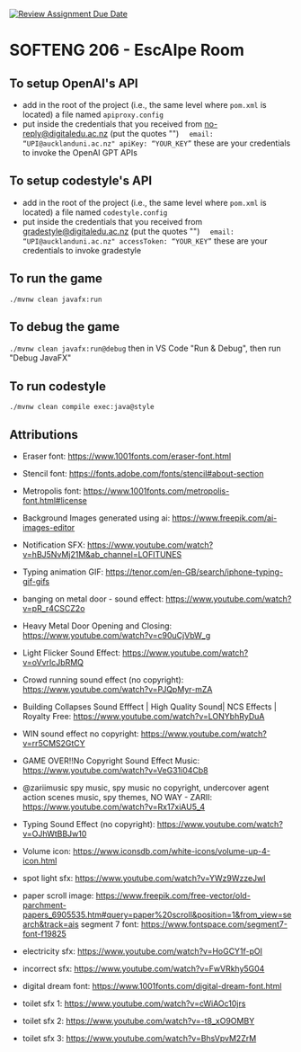 [![Review Assignment Due Date](https://classroom.github.com/assets/deadline-readme-button-24ddc0f5d75046c5622901739e7c5dd533143b0c8e959d652212380cedb1ea36.svg)](https://classroom.github.com/a/K_kBlAWd)

# SOFTENG 206 - EscAIpe Room

## To setup OpenAI's API

- add in the root of the project (i.e., the same level where `pom.xml` is located) a file named `apiproxy.config`
- put inside the credentials that you received from no-reply@digitaledu.ac.nz (put the quotes "")
  `  email: “UPI@aucklanduni.ac.nz"
apiKey: “YOUR_KEY”`
  these are your credentials to invoke the OpenAI GPT APIs

## To setup codestyle's API

- add in the root of the project (i.e., the same level where `pom.xml` is located) a file named `codestyle.config`
- put inside the credentials that you received from gradestyle@digitaledu.ac.nz (put the quotes "")
  `  email: “UPI@aucklanduni.ac.nz"
accessToken: “YOUR_KEY”`
  these are your credentials to invoke gradestyle

## To run the game

`./mvnw clean javafx:run`

## To debug the game

`./mvnw clean javafx:run@debug` then in VS Code "Run & Debug", then run "Debug JavaFX"

## To run codestyle

`./mvnw clean compile exec:java@style`

## Attributions

- Eraser font: https://www.1001fonts.com/eraser-font.html
- Stencil font: https://fonts.adobe.com/fonts/stencil#about-section
- Metropolis font: https://www.1001fonts.com/metropolis-font.html#license
- Background Images generated using ai: https://www.freepik.com/ai-images-editor
- Notification SFX: https://www.youtube.com/watch?v=hBJ5NvMj21M&ab_channel=LOFITUNES
- Typing animation GIF: https://tenor.com/en-GB/search/iphone-typing-gif-gifs

- banging on metal door - sound effect: https://www.youtube.com/watch?v=pR_r4CSCZ2o
- Heavy Metal Door Opening and Closing: https://www.youtube.com/watch?v=c90uCjVbW_g
- Light Flicker Sound Effect: https://www.youtube.com/watch?v=oVvrIcJbRMQ
- Crowd running sound effect (no copyright): https://www.youtube.com/watch?v=PJQpMyr-mZA
- Building Collapses Sound Efffect | High Quality Sound| NCS Effects | Royalty Free: https://www.youtube.com/watch?v=LONYbhRyDuA
- WIN sound effect no copyright: https://www.youtube.com/watch?v=rr5CMS2GtCY
- GAME OVER!!No Copyright Sound Effect Music: https://www.youtube.com/watch?v=VeG31i04Cb8
- @zariimusic spy music, spy music no copyright, undercover agent action scenes music, spy themes, NO WAY - ZARII: https://www.youtube.com/watch?v=Rx17xiAU5_4
- Typing Sound Effect (no copyright): https://www.youtube.com/watch?v=OJhWtBBJw10
- Volume icon: https://www.iconsdb.com/white-icons/volume-up-4-icon.html
- spot light sfx: https://www.youtube.com/watch?v=YWz9WzzeJwI
- paper scroll image: https://www.freepik.com/free-vector/old-parchment-papers_6905535.htm#query=paper%20scroll&position=1&from_view=search&track=ais
  segment 7 font: https://www.fontspace.com/segment7-font-f19825
- electricity sfx: https://www.youtube.com/watch?v=HoGCY1f-pOI
- incorrect sfx: https://www.youtube.com/watch?v=FwVRkhy5G04
- digital dream font: https://www.1001fonts.com/digital-dream-font.html
- toilet sfx 1: https://www.youtube.com/watch?v=cWiAOc10jrs
- toilet sfx 2: https://www.youtube.com/watch?v=-t8_xO9OMBY
- toilet sfx 3: https://www.youtube.com/watch?v=BhsVpvM2ZrM
